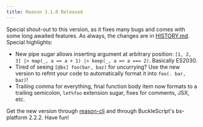 ```yaml
---
title: Reason 3.1.0 Released
---
```


Special shout-out to this version, as it fixes many bugs and comes with some long awaited features. As always, the changes are in [HISTORY.md](https://github.com/facebook/reason/blob/master/HISTORY.md#310). Special highlights:

- New pipe sugar allows inserting argument at arbitrary position: `[1, 2, 3] |> map(_, a => a + 1) |> keep(_, a => a === 2)`. Basically ES2030.
- Tired of seeing `[@bs] foo(bar, baz)` for uncurrying? Use the new version to refmt your code to automatically format it into `foo(. bar, baz)`!
- Trailing comma for everything, final function body item now formats to a trailing semicolon, `let%foo` extension sugar, fixes for comments, JSX, etc.

Get the new version through [reason-cli](https://www.npmjs.com/package/reason-cli) and through BuckleScript's bs-platform 2.2.2. Have fun!
